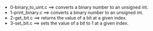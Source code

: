 - 0-binary_to_uint.c ==>	converts a binary number to an unsigned int.
- 1-print_binary.c ==>	converts a binary number to an unsigned int.
- 2-get_bit.c ==>	returns the value of a bit at a given index.
- 3-set_bit.c ==>	sets the value of a bit to 1 at a given index.
